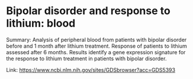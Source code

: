 # Bipolar disorder and response to lithium: blood

Summary: Analysis of peripheral blood from patients with bipolar disorder before and 1 month after lithium treatment. Response of patients to lithium assessed after 6 months. Results identify a gene expression signature for the response to lithium treatment in patients with bipolar disorder.

Link: https://www.ncbi.nlm.nih.gov/sites/GDSbrowser?acc=GDS5393
